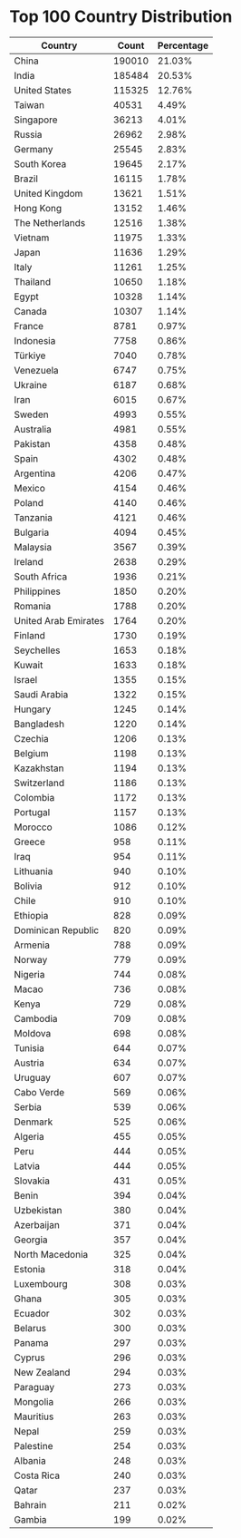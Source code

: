 # Top 100 Country Distribution
| Country | Count | Percentage |
|----|----|----|
| China | 190010 | 21.03% |
| India | 185484 | 20.53% |
| United States | 115325 | 12.76% |
| Taiwan | 40531 | 4.49% |
| Singapore | 36213 | 4.01% |
| Russia | 26962 | 2.98% |
| Germany | 25545 | 2.83% |
| South Korea | 19645 | 2.17% |
| Brazil | 16115 | 1.78% |
| United Kingdom | 13621 | 1.51% |
| Hong Kong | 13152 | 1.46% |
| The Netherlands | 12516 | 1.38% |
| Vietnam | 11975 | 1.33% |
| Japan | 11636 | 1.29% |
| Italy | 11261 | 1.25% |
| Thailand | 10650 | 1.18% |
| Egypt | 10328 | 1.14% |
| Canada | 10307 | 1.14% |
| France | 8781 | 0.97% |
| Indonesia | 7758 | 0.86% |
| Türkiye | 7040 | 0.78% |
| Venezuela | 6747 | 0.75% |
| Ukraine | 6187 | 0.68% |
| Iran | 6015 | 0.67% |
| Sweden | 4993 | 0.55% |
| Australia | 4981 | 0.55% |
| Pakistan | 4358 | 0.48% |
| Spain | 4302 | 0.48% |
| Argentina | 4206 | 0.47% |
| Mexico | 4154 | 0.46% |
| Poland | 4140 | 0.46% |
| Tanzania | 4121 | 0.46% |
| Bulgaria | 4094 | 0.45% |
| Malaysia | 3567 | 0.39% |
| Ireland | 2638 | 0.29% |
| South Africa | 1936 | 0.21% |
| Philippines | 1850 | 0.20% |
| Romania | 1788 | 0.20% |
| United Arab Emirates | 1764 | 0.20% |
| Finland | 1730 | 0.19% |
| Seychelles | 1653 | 0.18% |
| Kuwait | 1633 | 0.18% |
| Israel | 1355 | 0.15% |
| Saudi Arabia | 1322 | 0.15% |
| Hungary | 1245 | 0.14% |
| Bangladesh | 1220 | 0.14% |
| Czechia | 1206 | 0.13% |
| Belgium | 1198 | 0.13% |
| Kazakhstan | 1194 | 0.13% |
| Switzerland | 1186 | 0.13% |
| Colombia | 1172 | 0.13% |
| Portugal | 1157 | 0.13% |
| Morocco | 1086 | 0.12% |
| Greece | 958 | 0.11% |
| Iraq | 954 | 0.11% |
| Lithuania | 940 | 0.10% |
| Bolivia | 912 | 0.10% |
| Chile | 910 | 0.10% |
| Ethiopia | 828 | 0.09% |
| Dominican Republic | 820 | 0.09% |
| Armenia | 788 | 0.09% |
| Norway | 779 | 0.09% |
| Nigeria | 744 | 0.08% |
| Macao | 736 | 0.08% |
| Kenya | 729 | 0.08% |
| Cambodia | 709 | 0.08% |
| Moldova | 698 | 0.08% |
| Tunisia | 644 | 0.07% |
| Austria | 634 | 0.07% |
| Uruguay | 607 | 0.07% |
| Cabo Verde | 569 | 0.06% |
| Serbia | 539 | 0.06% |
| Denmark | 525 | 0.06% |
| Algeria | 455 | 0.05% |
| Peru | 444 | 0.05% |
| Latvia | 444 | 0.05% |
| Slovakia | 431 | 0.05% |
| Benin | 394 | 0.04% |
| Uzbekistan | 380 | 0.04% |
| Azerbaijan | 371 | 0.04% |
| Georgia | 357 | 0.04% |
| North Macedonia | 325 | 0.04% |
| Estonia | 318 | 0.04% |
| Luxembourg | 308 | 0.03% |
| Ghana | 305 | 0.03% |
| Ecuador | 302 | 0.03% |
| Belarus | 300 | 0.03% |
| Panama | 297 | 0.03% |
| Cyprus | 296 | 0.03% |
| New Zealand | 294 | 0.03% |
| Paraguay | 273 | 0.03% |
| Mongolia | 266 | 0.03% |
| Mauritius | 263 | 0.03% |
| Nepal | 259 | 0.03% |
| Palestine | 254 | 0.03% |
| Albania | 248 | 0.03% |
| Costa Rica | 240 | 0.03% |
| Qatar | 237 | 0.03% |
| Bahrain | 211 | 0.02% |
| Gambia | 199 | 0.02% |
